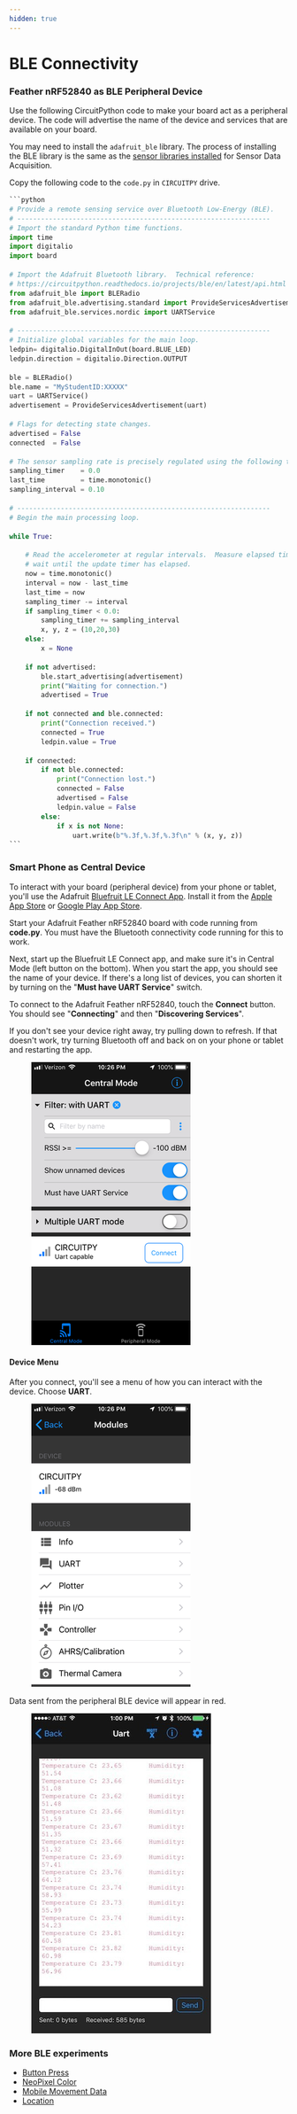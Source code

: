 ```yaml
---
hidden: true
---
```


# BLE Connectivity

### Feather nRF52840 as BLE Peripheral Device

Use the following CircuitPython code to make your board act as a peripheral device. The code will advertise the name of the device and services that are available on your board.

You may need to install the `adafruit_ble` library. The process of installing the BLE library is the same as the [sensor libraries installed](sensor-data-acquisition/install-libraries.md) for Sensor Data Acquisition.&#x20;

Copy the following code to the `code.py` in `CIRCUITPY` drive.

````python
```python
# Provide a remote sensing service over Bluetooth Low-Energy (BLE).
# ----------------------------------------------------------------
# Import the standard Python time functions.
import time
import digitalio
import board

# Import the Adafruit Bluetooth library.  Technical reference:
# https://circuitpython.readthedocs.io/projects/ble/en/latest/api.html
from adafruit_ble import BLERadio
from adafruit_ble.advertising.standard import ProvideServicesAdvertisement
from adafruit_ble.services.nordic import UARTService

# ----------------------------------------------------------------
# Initialize global variables for the main loop.
ledpin= digitalio.DigitalInOut(board.BLUE_LED)
ledpin.direction = digitalio.Direction.OUTPUT

ble = BLERadio()
ble.name = "MyStudentID:XXXXX"
uart = UARTService()
advertisement = ProvideServicesAdvertisement(uart)

# Flags for detecting state changes.
advertised = False
connected  = False

# The sensor sampling rate is precisely regulated using the following timer variables.
sampling_timer    = 0.0
last_time         = time.monotonic()
sampling_interval = 0.10

# ----------------------------------------------------------------
# Begin the main processing loop.

while True:

    # Read the accelerometer at regular intervals.  Measure elapsed time and
    # wait until the update timer has elapsed.
    now = time.monotonic()
    interval = now - last_time
    last_time = now
    sampling_timer -= interval
    if sampling_timer < 0.0:
        sampling_timer += sampling_interval
        x, y, z = (10,20,30)
    else:
        x = None

    if not advertised:
        ble.start_advertising(advertisement)
        print("Waiting for connection.")
        advertised = True

    if not connected and ble.connected:
        print("Connection received.")
        connected = True
        ledpin.value = True
        
    if connected:
        if not ble.connected:
            print("Connection lost.")
            connected = False
            advertised = False
            ledpin.value = False            
        else:
            if x is not None:
                uart.write(b"%.3f,%.3f,%.3f\n" % (x, y, z))
```
````

### Smart Phone as Central Device

To interact with your board (peripheral device) from your phone or tablet, you'll use the Adafruit [Bluefruit LE Connect App](https://learn.adafruit.com/bluefruit-le-connect-for-ios). Install it from the [Apple App Store](https://itunes.apple.com/us/app/adafruit-bluefruit-le-connect/id830125974) or [Google Play App Store](https://play.google.com/store/apps/details?id=com.adafruit.bluefruit.le.connect).

Start your Adafruit Feather nRF52840 board with code running from **code.py**. You must have the Bluetooth connectivity code running for this to work.

Next, start up the Bluefruit LE Connect app, and make sure it's in Central Mode (left button on the bottom).  When you start the app, you should see the name of your device. If there's a long list of devices, you can shorten it by turning on the "**Must have UART Service**" switch.

To connect to the Adafruit Feather nRF52840, touch the **Connect** button. You should see "**Connecting**" and then "**Discovering Services**".

If you don't see your device right away, try pulling down to refresh. If that doesn't work, try turning Bluetooth off and back on on your phone or tablet and restarting the app.

<figure><img src="../../.gitbook/assets/image (3) (1) (1).png" alt=""><figcaption></figcaption></figure>

#### Device Menu

After you connect, you'll see a menu of how you can interact with the device. Choose **UART**.

<figure><img src="../../.gitbook/assets/image (1) (1) (1).png" alt=""><figcaption></figcaption></figure>

Data sent from the peripheral BLE device will appear in red.

<figure><img src="../../.gitbook/assets/image (3) (1).png" alt=""><figcaption></figcaption></figure>

### More BLE experiments

* [Button Press](https://learn.adafruit.com/circuitpython-nrf52840/button-press)
* [NeoPixel Color](https://learn.adafruit.com/circuitpython-nrf52840/neopixel-color)
* [Mobile Movement Data](https://learn.adafruit.com/circuitpython-nrf52840/mobile-movement-data)
* [Location](https://learn.adafruit.com/circuitpython-nrf52840/location)
